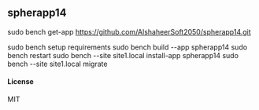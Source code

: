 ## spherapp14

sudo bench get-app  https://github.com/AlshaheerSoft2050/spherapp14.git

sudo bench setup requirements
sudo bench build --app spherapp14
sudo bench restart
sudo bench --site site1.local install-app spherapp14
sudo bench --site site1.local migrate
#### License

MIT
